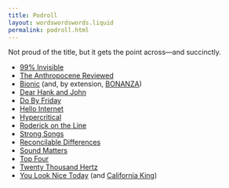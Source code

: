 ```yaml
---
title: Podroll
layout: wordswordswords.liquid
permalink: podroll.html
---
```


Not proud of the title, but it gets the point across—and succinctly.

- [99% Invisible](https://99percentinvisible.org)
- [The Anthropocene Reviewed](https://www.wnycstudios.org/podcasts/anthropocene-reviewed)
- [Bionic](https://www.relay.fm/bionic) (and, by extension, <a class="caps" href="https://www.relay.fm/bonanza">BONANZA</a>)
- [Dear Hank and John](https://overcast.fm/itunes1002937870)
- [Do By Friday](https://dobyfriday.com)
- [Hello Internet](http://www.hellointernet.fm)
- [Hypercritical](https://hypercritical.fireside.fm)
- [Roderick on the Line](http://www.merlinmann.com/roderick)
- [Strong Songs](https://strongsongspodcast.com)
- [Reconcilable Differences](https://www.relay.fm/rd)
- [Sound Matters](https://beoplay.squarespace.com/journal/sound-matters)
- [Top Four](https://www.relay.fm/topfour)
- [Twenty Thousand Hertz](https://www.20k.org)
- [You Look Nice Today](https://www.youlooknicetoday.com) (and [California King](https://www.californiaking.org))
